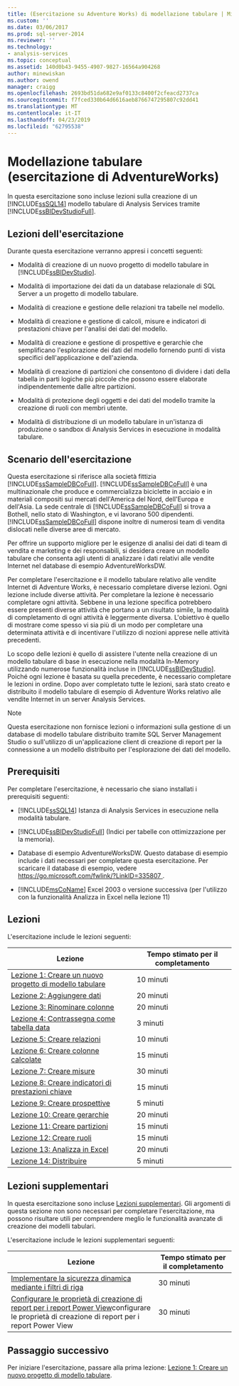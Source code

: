 ```yaml
---
title: (Esercitazione su Adventure Works) di modellazione tabulare | Microsoft Docs
ms.custom: ''
ms.date: 03/06/2017
ms.prod: sql-server-2014
ms.reviewer: ''
ms.technology:
- analysis-services
ms.topic: conceptual
ms.assetid: 140d0b43-9455-4907-9827-16564a904268
author: minewiskan
ms.author: owend
manager: craigg
ms.openlocfilehash: 2693bd51da682e9af0133c8400f2cfeacd2737ca
ms.sourcegitcommit: f7fced330b64d6616aeb8766747295807c92dd41
ms.translationtype: MT
ms.contentlocale: it-IT
ms.lasthandoff: 04/23/2019
ms.locfileid: "62795538"
---
```

# <a name="tabular-modeling-adventure-works-tutorial"></a>Modellazione tabulare (esercitazione di AdventureWorks)
  In questa esercitazione sono incluse lezioni sulla creazione di un [!INCLUDE[ssSQL14](../includes/sssql14-md.md)] modello tabulare di Analysis Services tramite [!INCLUDE[ssBIDevStudioFull](../includes/ssbidevstudiofull-md.md)].  
  
## <a name="what-you-will-learn"></a>Lezioni dell'esercitazione  
 Durante questa esercitazione verranno appresi i concetti seguenti:  
  
-   Modalità di creazione di un nuovo progetto di modello tabulare in [!INCLUDE[ssBIDevStudio](../includes/ssbidevstudio-md.md)].  
  
-   Modalità di importazione dei dati da un database relazionale di SQL Server a un progetto di modello tabulare.  
  
-   Modalità di creazione e gestione delle relazioni tra tabelle nel modello.  
  
-   Modalità di creazione e gestione di calcoli, misure e indicatori di prestazioni chiave per l'analisi dei dati del modello.  
  
-   Modalità di creazione e gestione di prospettive e gerarchie che semplificano l'esplorazione dei dati del modello fornendo punti di vista specifici dell'applicazione e dell'azienda.  
  
-   Modalità di creazione di partizioni che consentono di dividere i dati della tabella in parti logiche più piccole che possono essere elaborate indipendentemente dalle altre partizioni.  
  
-   Modalità di protezione degli oggetti e dei dati del modello tramite la creazione di ruoli con membri utente.  
  
-   Modalità di distribuzione di un modello tabulare in un'istanza di produzione o sandbox di Analysis Services in esecuzione in modalità tabulare.  
  
## <a name="tutorial-scenario"></a>Scenario dell'esercitazione  
 Questa esercitazione si riferisce alla società fittizia [!INCLUDE[ssSampleDBCoFull](../includes/sssampledbcofull-md.md)]. [!INCLUDE[ssSampleDBCoFull](../includes/sssampledbcofull-md.md)] è una multinazionale che produce e commercializza biciclette in acciaio e in materiali compositi sui mercati dell'America del Nord, dell'Europa e dell'Asia. La sede centrale di [!INCLUDE[ssSampleDBCoFull](../includes/sssampledbcofull-md.md)] si trova a Bothell, nello stato di Washington, e vi lavorano 500 dipendenti. [!INCLUDE[ssSampleDBCoFull](../includes/sssampledbcofull-md.md)] dispone inoltre di numerosi team di vendita dislocati nelle diverse aree di mercato.  
  
 Per offrire un supporto migliore per le esigenze di analisi dei dati di team di vendita e marketing e dei responsabili, si desidera creare un modello tabulare che consenta agli utenti di analizzare i dati relativi alle vendite Internet nel database di esempio AdventureWorksDW.  
  
 Per completare l'esercitazione e il modello tabulare relativo alle vendite Internet di Adventure Works, è necessario completare diverse lezioni. Ogni lezione include diverse attività. Per completare la lezione è necessario completare ogni attività. Sebbene in una lezione specifica potrebbero essere presenti diverse attività che portano a un risultato simile, la modalità di completamento di ogni attività è leggermente diversa. L'obiettivo è quello di mostrare come spesso vi sia più di un modo per completare una determinata attività e di incentivare l'utilizzo di nozioni apprese nelle attività precedenti.  
  
 Lo scopo delle lezioni è quello di assistere l'utente nella creazione di un modello tabulare di base in esecuzione nella modalità In-Memory utilizzando numerose funzionalità incluse in [!INCLUDE[ssBIDevStudio](../includes/ssbidevstudio-md.md)]. Poiché ogni lezione è basata su quella precedente, è necessario completare le lezioni in ordine. Dopo aver completato tutte le lezioni, sarà stato creato e distribuito il modello tabulare di esempio di Adventure Works relativo alle vendite Internet in un server Analysis Services.  
  
> [!NOTE]  
>  Questa esercitazione non fornisce lezioni o informazioni sulla gestione di un database di modello tabulare distribuito tramite SQL Server Management Studio o sull'utilizzo di un'applicazione client di creazione di report per la connessione a un modello distribuito per l'esplorazione dei dati del modello.  
  
## <a name="prerequisites"></a>Prerequisiti  
 Per completare l'esercitazione, è necessario che siano installati i prerequisiti seguenti:  
  
-   [!INCLUDE[ssSQL14](../includes/sssql14-md.md)] Istanza di Analysis Services in esecuzione nella modalità tabulare.  
  
-   [!INCLUDE[ssBIDevStudioFull](../includes/ssbidevstudiofull-md.md)] (Indici per tabelle con ottimizzazione per la memoria).  
  
-   Database di esempio AdventureWorksDW. Questo database di esempio include i dati necessari per completare questa esercitazione. Per scaricare il database di esempio, vedere [ https://go.microsoft.com/fwlink/?LinkID=335807 ](https://go.microsoft.com/fwlink/?LinkID=335807).  
  
-   [!INCLUDE[msCoName](../includes/msconame-md.md)] Excel 2003 o versione successiva (per l'utilizzo con la funzionalità Analizza in Excel nella lezione 11)  
  
## <a name="lessons"></a>Lezioni  
 L'esercitazione include le lezioni seguenti:  
  
|Lezione|Tempo stimato per il completamento|  
|------------|--------------------------------|  
|[Lezione 1: Creare un nuovo progetto di modello tabulare](lesson-1-create-a-new-tabular-model-project.md)|10 minuti|  
|[Lezione 2: Aggiungere dati](lesson-2-add-data.md)|20 minuti|  
|[Lezione 3: Rinominare colonne](rename-columns.md)|20 minuti|  
|[Lezione 4: Contrassegna come tabella data](lesson-3-mark-as-date-table.md)|3 minuti|  
|[Lezione 5: Creare relazioni](lesson-4-create-relationships.md)|10 minuti|  
|[Lezione 6: Creare colonne calcolate](lesson-5-create-calculated-columns.md)|15 minuti|  
|[Lezione 7: Creare misure](lesson-6-create-measures.md)|30 minuti|  
|[Lezione 8: Creare indicatori di prestazioni chiave](lesson-7-create-key-performance-indicators.md)|15 minuti|  
|[Lezione 9: Creare prospettive](lesson-8-create-perspectives.md)|5 minuti|  
|[Lezione 10: Creare gerarchie](lesson-9-create-hierarchies.md)|20 minuti|  
|[Lezione 11: Creare partizioni](lesson-10-create-partitions.md)|15 minuti|  
|[Lezione 12: Creare ruoli](lesson-11-create-roles.md)|15 minuti|  
|[Lezione 13: Analizza in Excel](lesson-12-analyze-in-excel.md)|20 minuti|  
|[Lezione 14: Distribuire](lesson-13-deploy.md)|5 minuti|  
  
## <a name="supplemental-lessons"></a>Lezioni supplementari  
 In questa esercitazione sono incluse [Lezioni supplementari](../tutorials/supplemental-lessons.md). Gli argomenti di questa sezione non sono necessari per completare l'esercitazione, ma possono risultare utili per comprendere meglio le funzionalità avanzate di creazione dei modelli tabulari.  
  
 L'esercitazione include le lezioni supplementari seguenti:  
  
|Lezione|Tempo stimato per il completamento|  
|------------|--------------------------------|  
|[Implementare la sicurezza dinamica mediante i filtri di riga](../tutorials/implement-dynamic-security-by-using-row-filters.md)|30 minuti|  
|[Configurare le proprietà di creazione di report per i report Power View](supplemental-lesson-configure-reporting-properties-for-power-view-reports.md)configurare le proprietà di creazione di report per i report Power View|30 minuti|  
  
## <a name="next-step"></a>Passaggio successivo  
 Per iniziare l'esercitazione, passare alla prima lezione: [Lezione 1: Creare un nuovo progetto di modello tabulare](lesson-1-create-a-new-tabular-model-project.md).  
  
  
